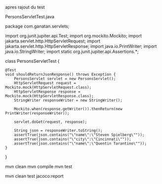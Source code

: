 apres rajout du test

PersonsServletTest.java


package com.ganatan.servlets;

import org.junit.jupiter.api.Test;
import org.mockito.Mockito;
import jakarta.servlet.http.HttpServletRequest;
import jakarta.servlet.http.HttpServletResponse;
import java.io.PrintWriter;
import java.io.StringWriter;
import static org.junit.jupiter.api.Assertions.*;

class PersonsServletTest {

    @Test
    void shouldReturnJsonResponse() throws Exception {
        PersonsServlet servlet = new PersonsServlet();
        HttpServletRequest request = Mockito.mock(HttpServletRequest.class);
        HttpServletResponse response = Mockito.mock(HttpServletResponse.class);
        StringWriter responseWriter = new StringWriter();

        Mockito.when(response.getWriter()).thenReturn(new PrintWriter(responseWriter));

        servlet.doGet(request, response);

        String json = responseWriter.toString();
        assertTrue(json.contains("\"name\":\"Steven Spielberg\""));
        assertTrue(json.contains("\"city\":\"Cincinnati\""));
        assertTrue(json.contains("\"name\":\"Quentin Tarantino\""));
    }
}



  mvn clean
  mvn compile
  mvn test
  
  mvn clean test jacoco:report